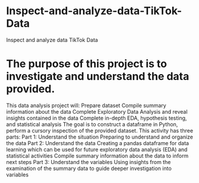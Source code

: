 # Inspect-and-analyze-data-TikTok-Data
Inspect and analyze data TikTok Data

# The purpose of this project is to investigate and understand the data provided. 
This data analysis project will:
Prepare dataset
Compile summary information about the data
Complete Exploratory Data Analysis and reveal insights contained in the data
Complete in-depth EDA, hypothesis testing, and statistical analysis
The goal is to construct a dataframe in Python, perform a cursory inspection of the provided dataset.
This activity has three parts:
Part 1: Understand the situation
Preparing to understand and organize the data
Part 2: Understand the data
Creating a pandas dataframe for data learning which can be used for future exploratory data analysis (EDA) and statistical activities
Compile summary information about the data to inform next steps
Part 3: Understand the variables
Using insights from the examination of the summary data to guide deeper investigation into variables

